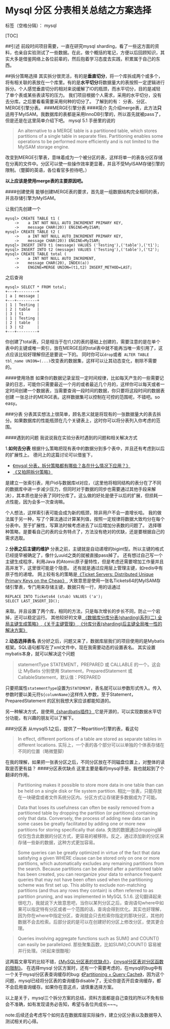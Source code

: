 # Mysql 分区 分表相关总结之方案选择

标签（空格分隔）： mysql 

[TOC]

##引述
前段时间项目需要，一直在研究mysql sharding，看了一些这方面的资料，也亲自实验测试了一些数据。在此，做个概括的笔记，方便以后回顾知识，其实大多是借鉴网络上各位前辈的，然后抱着学习态度去实践，积累属于自己的东西。

##拆分策略选择
其实拆分很灵活，有的是**垂直切分**，将一个库拆成两个或多个，将有相关联的表放在一个库里。有的是**水平切分**将数据量大的表按照一定逻辑进行拆分。个人感觉垂直切分的相对来说缓解了IO的瓶颈，而水平切分，目的是减轻了单个表或某些表读写的压力。
我们项目根据个人需求，采用的水平切分，没有去分库。之后要看看需要采用何种的切分了。
了解到的有： 分表、分区、MERGE引擎分表。
###MERGE引擎分表
####简介
先介绍merge表，此方法**只**适用于MyISAM。我数据库的表都是采用InnoDB引擎的，所以首先就被pass了，但是还是在这里简单介绍下吧。
mysql 5.1 手册里的说的

>An alternative to a MERGE table is a partitioned table, which stores partitions of a single table in separate files. Partitioning enables some operations to be performed more efficiently and is not limited to the MyISAM storage engine. 

改变到MERGE引擎表，意味着成为一个被分区的表，这样将单一的表各分区存储在分离的文件中。分区可以使一些操作效率更显著，并且不受MyISAM存储引擎的限制。（蹩脚的英语，各位看官多担待吧。）

**以上应该是使用merge表的主要原因吧。**

####创建使用
能够创建MERGE表的要求，首先是一组数据结构完全相同的表，并且存储引擎为MyISAM。

让我们先创建一个
```mysql
mysql> CREATE TABLE t1 (
    ->    a INT NOT NULL AUTO_INCREMENT PRIMARY KEY,
	->    message CHAR(20)) ENGINE=MyISAM;
mysql> CREATE TABLE t2 (
    ->    a INT NOT NULL AUTO_INCREMENT PRIMARY KEY,
    ->    message CHAR(20)) ENGINE=MyISAM;
mysql> INSERT INTO t1 (message) VALUES ('Testing'),('table'),('t1');
mysql> INSERT INTO t2 (message) VALUES ('Testing'),('table'),('t2');
mysql> CREATE TABLE total (
    ->    a INT NOT NULL AUTO_INCREMENT,
    ->    message CHAR(20), INDEX(a))
    ->    ENGINE=MERGE UNION=(t1,t2) INSERT_METHOD=LAST;
```
之后查询
```mysql
mysql> SELECT * FROM total;
+---+---------+
| a | message |
+---+---------+
| 1 | Testing |
| 2 | table   |
| 3 | t1      |
| 1 | Testing |
| 2 | table   |
| 3 | t2      |
+---+---------+
```
你创建了total表，只是相当于在t1,t2的表的基础上创建的，需要注意的是在单个表中的主键或唯一索引，放在MERGE后的total表中就不能再当唯一索引用了，这点应该比较好理解但还是要说一下的。
同时你可以`drop`或者` ALTER TABLE tbl_name UNION=(...)`改变表的数据集，这样可以让其动态变化，剔除不需要的。


####使用场景
如果你的数据记录呈现一定时间规律，比如每天产生的一些需要记录的日志，可能你只需要最近一个月的或者最近几个月的，这样你可以每天或者一定时间创建一个数据表，当需要查询一段时间的数据，你只要将这段时间的数据表创建
一张总计的MERGE表。这样数据集可以控制在可控的范围呢，不错吧。so easy。

###分表
分表其实想法上很简单，顾名思义就是将现有的一张数据量大的表去拆分。如果数据库的性能瓶颈在几个关键表上，这时你可以将分表列入你考虑的范围。

####遇到的问题
我说说我在实验分表时遇到的问题和相关解决方式

1.**如何去分表**
根据什么策略把现有表中的数据分到多个表中，并且还有考虑到以后的扩展性上。
德问上的这篇讨论可以借鉴下，

- [《mysql 分表，拆分策略都有哪些？各在什么情况下应用？》](http://www.dewen.io/q/696/)
- [《又拍网拆分策略》](http://www.infoq.com/cn/articles/yupoo-partition-database)

是建立一张索引表，用户id与数据库id对应，（这里他将相同结构的表分在了不同的数据库中进一步减少压力，但同时对于数据的同步也需要通过其他手段来解决），其本质也是分表了同时分库了。这么做的好处是便于以后的扩展，但损耗一点性能，因为会多一次查询嘛。

个人想法，这样索引表可能会成为新的瓶颈，除非用户不会一直增长哈。
我的做法属于另一种，写了个算法通过计算某列值，按照一定规律将数据大致均分在每个分表中。至于扩展性，写算法时候考虑进去了以后增加分表数的问题了。
选择哪种策略，是要看自己的表的业务特点了，方法没有绝对的优缺，还是要根据自己的需求选取。

2.**分表之后主键的维护**
分表之前，主键就是自动递增的bigint型。所以主键的格式已经提早被确定了，像什么uuid之类的就被直接pass掉了。
还有想过自己写一个主键生成程序，利用Java 的Atomic原子量特性，但是考虑还需要增加工作量并且高并发下，这里很可能是个隐患。
还有就是通过应用层上管理主键，如redis中有原子性的递增。
网上较有名的策略是[《Ticket Servers: Distributed Unique Primary Keys on the Cheap》](http://code.flickr.net/2010/02/08/ticket-servers-distributed-unique-primary-keys-on-the-cheap/),
大致意思是使用一张名Tickets64的MyISAM存储引擎表，专门用来存储主键，数据只有一行，用的话通过
```mysql
REPLACE INTO Tickets64 (stub) VALUES ('a');
SELECT LAST_INSERT_ID();
```
来取。并且设置了两个库，相同的方法，只是每次增长的步长不同，防止一个宕掉，还可以稳定运行。
其他较好的文章[ 《数据库分库分表(sharding)系列(二) 全局主键生成策略》](http://blog.csdn.net/bluishglc/article/details/7710738),[《关于主键管理》](http://www.jdon.com/46684),[《分库分表(sharding)后主键全局唯一性的解决方案》](http://www.mysqlab.net/blog/2009/03/mysql-sharding-unique-primary-key-solution/)

2.**动态选择表名**
表分好之后，问题又来了，数据库层我们的项目使用的是Mybatis框架。SQL语句都写在了xml文件中，现在我需要动态的设置表名。
其实设置mybatis本身，就可以解决这个问题
>statementType	STATEMENT，PREPARED 或 CALLABLE 的一个。这会让 MyBatis 分别使用 Statement，PreparedStatement 或 CallableStatement，默认值：PREPARED

只要把属性`statementType`设置为`STATEMENT`，表名就可以以参数形式传入。传入参数时要以美元符`${columnName}`这样传入参数，至于Statement，PreparedStatement 的区别我想大家应该都能知道的。

另一种解决方式，是使用[《shardbatis插件》](https://code.google.com/p/shardbatis/),它是开源的，可以实现数据水平切分功能，有兴趣的朋友可以了解下。

###分区表
从mysql5.1之后，提供了一种partition引擎的表，看这句
>In effect, different portions of a table are stored as separate tables in different locations.
实际上，一个表的各个部分可以以单独的个体表存储在不同的位置（略微蹩脚）

在我的理解，如果把一张表分区之后，不同分区放在不同磁盘位置上，对整体的读取是否更有益？
####分区表优缺点
这里主要是看的mysql手册，我也就起到了个翻译的作用。
>Partitioning makes it possible to store more data in one table than can be held on a single disk or file system partition.
相比一张表，只能存放在一块硬盘或者文件系统分区内。分区方式让存储更多数据成为了可能。

>Data that loses its usefulness can often be easily removed from a partitioned table by dropping the partition (or partitions) containing only that data. Conversely, the process of adding new data can in some cases be greatly facilitated by adding one or more new partitions for storing specifically that data.
失效的数据通过dropping掉仅仅包含此数据的分区方式，更容易的被移除。反之，通过添加新的分区来存储一些新的数据，这种方式更加容易。

>Some queries can be greatly optimized in virtue of the fact that data satisfying a given WHERE clause can be stored only on one or more partitions, which automatically excludes any remaining partitions from the search. Because partitions can be altered after a partitioned table has been created, you can reorganize your data to enhance frequent queries that may not have been often used when the partitioning scheme was first set up. This ability to exclude non-matching partitions (and thus any rows they contain) is often referred to as partition pruning, and was implemented in MySQL 5.1.6. 
这句翻译起来很吃力，我就说下大致意思吧，当你以某列分区之后，查询语句where中如果可以指定特有分区或者一个范围的话，查询会得到优化。其实也好理解，因为你在where中指定分区，查询就会只去检索你指定的那块分区，其他的数据不会去检索。后部分说的是可以在创建好的分区上修改分区，使其更合理。

>Queries involving aggregate functions such as SUM() and COUNT() can easily be parallelized.
那些聚集函数，比如SUM(),COUNT() 容易被并行处理。（听起来很酷哦）

这两篇文章写的比较不错，[《MySQL分区表的优缺点》](http://adamlu.net/dev/2012/06/benefit-and-limitations-of-mysql-partition/)，[《mysql分区表对分区函数的限制》](http://www.xuebuyuan.com/1111076.html)。
在选择mysql 分区方案时，还有一个需要考虑的，在mysql的bug中有一个关于mysql分区表查询缓存的bug: [《Partitioning + Query Cache》](http://bugs.mysql.com/bug.php?id=65541)，因为这个问题，mysql已经将分区表的查询缓存disable了，无论你是否开启查询缓存，都不会启用查询缓存。如果你在意这点，请慎重选择方案。

以上是关于，mysql三个拆分方案的总结，资料方面都是自己查找的所以不免有些会不准确，如有发现请务必告知，希望与各位共成长~~~。


note:后续还会考虑写个如何去在数据库层实际操作，建立分区分表以及数据导入测试相关的心得。